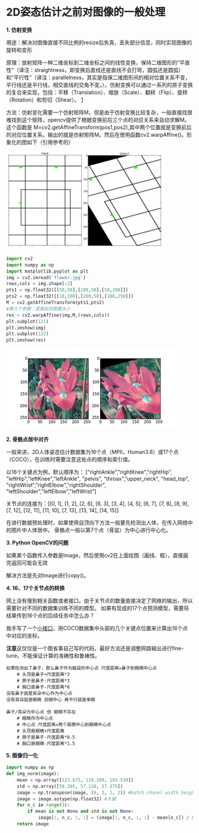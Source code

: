 # 2D姿态估计之前对图像的一般处理

**1. 仿射变换**

用途：解决对图像直接不同比例的resize后失真，丢失部分信息，同时实现图像的旋转和变形

原理：放射矩阵一种二维坐标到二维坐标之间的线性变换，保持二维图形的“平直性”（译注：straightness，即变换后直线还是直线不会打弯，圆弧还是圆弧）和“平行性”（译注：parallelness，其实是指保二维图形间的相对位置关系不变，平行线还是平行线，相交直线的交角不变。）。仿射变换可以通过一系列的原子变换的复合来实现，包括：平移（Translation）、缩放（Scale）、翻转（Flip）、旋转（Rotation）和剪切（Shear）。
[1](http://blog.sciencenet.cn/blog-605185-672291.html)

方法：仿射变化需要一个仿射矩阵M，但是由于仿射变换比较复杂，一般直接找很难找到这个矩阵，opencv提供了根据变换前后三个点的对应关系来自动求解M。这个函数是 
M=cv2.getAffineTransform(pos1,pos2),其中两个位置就是变换前后的对应位置关系。输出的就是仿射矩阵M。然后在使用函数cv2.warpAffine()。形象化的图如下（引用参考的）

![仿射变换](仿射变换1.png) 

```python
import cv2
import numpy as np
import matplotlib.pyplot as plt
img = cv2.imread('flower.jpg')
rows,cols = img.shape[:2]
pts1 = np.float32([[50,50],[200,50],[50,200]])
pts2 = np.float32([[10,100],[200,50],[100,250]])
M = cv2.getAffineTransform(pts1,pts2)
#第三个参数：变换后的图像大小
res = cv2.warpAffine(img,M,(rows,cols))
plt.subplot(121)
plt.imshow(img)
plt.subplot(122)
plt.imshow(res)
```
![仿射变换](仿射变换2.png)

**2. 骨骼点居中对齐**

一般来讲，2D人体姿态估计数据集为16个点（MPII，Human3.6）或17个点（COCO），在训练时需要注意这些点的顺序和索引值。

以16个关键点为例，默认顺序为：
["rightAnkle","rightKnee","rightHip",
 "leftHip","leftKnee","leftAnkle",
 "pelvis", "throax","upper_neck", "head_top",
 "rightWrist","rightElbow","rightShoulder",
 "leftShoulder","leftElbow","leftWrist"]
 
关节点的连接为：[[0, 1], [1, 2], [2, 6], [6, 3], [3, 4], [4, 5], [6, 7], [7, 8], [8, 9], [7, 12], [12, 11], [11, 10], [7, 13], [13, 14], [14, 15]]
 
在进行数据预处理时，如果使用自顶向下方法一般要先检测出人体，在传入网络中的图片中人体居中。
骨骼点一般以第7个点（骨盆）为中心进行中心化。
 
**3. Python OpenCV的问题**
 
如果某个函数传入参数是Image，然后使用cv2在上面绘图（画线、框），直接画完返回可能会无效
 
解决方法是先对Image进行copy()。
 
**4. 16、17个关节点的转换**
 
网上没有搜到相关函数或者接口。由于关节点的数量直接决定了网络的输出，所以需要针对不同的数据集训练不同的模型。
如果有现成的17个点预测模型，需要将结果传到16个点的后续任务中怎么办？

我手写了一个[小接口](coco2mpii.py)，用COCO数据集中头部的几个关键点位置来计算出16个点中对应的坐标。
 
**注意**这仅仅是一个图省事自己写的代码，最好方法还是调整网路输出进行fine-tune，不能保证计算的准确性和鲁棒性。
 
    如果检测出了鼻子，那么鼻子作为脑袋的中心点 尺度距离=鼻子到眼睛中心点
        # 头顶是鼻子+尺度距离*3
        # 脖子是鼻子-尺度距离*3
        # 胸口是鼻子-尺度距离*6
    没有鼻子就是耳朵中心作为中心点
    没有耳朵就是眼睛 双眼中心 再不行就是单眼
    
    鼻子/耳朵为中心点 但 眼睛不存在
        # 眼睛作为中心点
        # 中心点 尺度距离=两个肩膀中心到眼睛中心点
        # 头顶是眼睛+尺度距离
        # 脖子是鼻子-尺度距离*0.5
        # 胸口是眼睛-尺度距离*1.5

**5. 图像归一化**
```python
import numpy as np
def img_norm(image):
    mean = np.array([123.675, 116.280, 103.530])
    std = np.array([58.395, 57.120, 57.375])
    image = np.transpose(image, (0, 3, 1, 2)) #batch chanel width height
    image = image.astype(np.float32) #关键
    for n_c in range(3):
        if mean is not None and std is not None:
            image[:, n_c, :, :] = (image[:, n_c, :, :] - mean[n_c]) / std[n_c]
    return image
```

 


